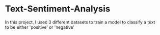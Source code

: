 # Text-Sentiment-Analysis
In this project, I used 3 different datasets to train a model to classify a text to be either 'positive' or 'negative'
